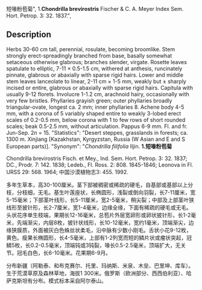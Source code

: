 短喙粉苞菊",
1.**Chondrilla brevirostris** Fischer & C. A. Meyer Index Sem. Hort. Petrop. 3: 32. 1837.",

## Description
Herbs 30-60 cm tall, perennial, rosulate, becoming broomlike. Stem strongly erect-spreadingly branched from base, basally somewhat setaceous otherwise glabrous; branches slender, virgate. Rosette leaves spatulate to elliptic, 7-11 × 0.5-1.5 cm, withered at anthesis, runcinately pinnate, glabrous or abaxially with sparse rigid hairs. Lower and middle stem leaves lanceolate to linear, 2-11 cm × 1-5 mm, weakly but ± sharply incised or entire, glabrous or abaxially with sparse rigid hairs. Capitula with usually 9-12 florets. Involucre 1-1.2 cm, arachnoid hairy, occasionally with very few bristles. Phyllaries grayish green; outer phyllaries broadly triangular-ovate, longest ca. 2 mm; inner phyllaries 8. Achene body 4-5 mm, with a corona of 5 variably shaped entire to weakly 3-lobed erect scales of 0.2-0.5 mm, below corona with 1 to few rows of short rounded scales; beak 0.5-2.5 mm, without articulation. Pappus 6-9 mm. Fl. and fr. Jun-Sep. 2*n* = 15.
  "Statistics": "Desert steppes, grasslands in forests; ca. 1300 m. Xinjiang [Kazakhstan, Kyrgyzstan, Russia (W Asian and E and S European parts)].
  "Synonym": "*Chondrilla filifolia* Iljin.
**1.短喙粉苞菊**

Chondrilla brevirostris Fisch. et Mey., Ind. Sem. Hort. Petrop. 3: 32. 1837; DC., Prodr. 7: 142. 1838; Ledeb., Fl. Ross. 2: 808. 1845-1846; Leonova in Fl. URSS 29: 568. 1964; 中国沙漠植物志3: 455. 1992.

多年生草本，高30-100厘米。茎下部被稠密或稀疏的硬毛，自基部或基部以上分枝，分枝细，无毛。基生叶莲座状，长椭圆形，浅裂或倒向羽裂，长7-11厘米，宽5-15毫米；下部茎叶线形，长5-11厘米，宽2-5毫米，稍尖裂；中部及上部茎叶狭线形至披针形，长2-7厘米，宽1-4毫米，边缘全缘，下面有稀疏的硬毛或无毛。头状花序单生枝端，果期长12-16毫米，总苞片外层宽卵形或卵状披针形，长1-2毫米，先端渐尖，内层8枚，披针状线形，长10-12毫米，宽约1毫米，顶端渐尖，边缘狭膜质，外面被灰白色蛛丝状柔毛，沿中脉有少数小刚毛。舌状小花9-12枚，黄色。瘦果长椭圆形，长4-5毫米，上部有1-2列宽而短的鳞片状或瘤状突起，冠鳞5枚，长0.2-0.5毫米，顶端钝或3钝裂，喙长0.5-2.5毫米，顶端扩大，无关节。冠毛白色，长6-10毫米。花果期6-9月。

分布新疆〔阿勒泰、和布克赛尔、托里、玛纳斯、米泉、木垒、巴里坤、库车）。生于荒漠草原及森林草地，海拔1 300米。俄罗斯（欧洲部分、西西伯利亚）、哈萨克斯坦有分布。模式标本采自阿尔泰山。
